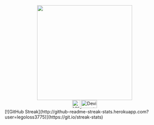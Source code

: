 <div id="header" align="center">
  <img src="https://media.tenor.com/tkqIs1ZR58YAAAAC/kirby-i-forgot.gif" width="300"/>
</div>
<div id="badges" align="center">
  <a href="https://vk.com/timur_sulemanov">
    <img src="https://upload.wikimedia.org/wikipedia/commons/thumb/f/f3/VK_Compact_Logo_%282021-present%29.svg/1024px-VK_Compact_Logo_%282021-present%29.svg.png" alt="VK Badge" width="25" height="25"/>
  </a>
  <a href="https://www.deviantart.com/alaethir">
    <img src="https://upload.wikimedia.org/wikipedia/commons/9/9b/DeviantArt_Logo.png" alt="Devianart Badge" width="50" height="25"/>
  </a>
</div>
[![GitHub Streak](http://github-readme-streak-stats.herokuapp.com?user=legoloss3775)](https://git.io/streak-stats)
<!--
**legoloss3775/legoloss3775** is a ✨ _special_ ✨ repository because its `README.md` (this file) appears on your GitHub profile.

Here are some ideas to get you started:

- 🔭 I’m currently working on ...
- 🌱 I’m currently learning ...
- 👯 I’m looking to collaborate on ...
- 🤔 I’m looking for help with ...
- 💬 Ask me about ...
- 📫 How to reach me: ...
- 😄 Pronouns: ...
- ⚡ Fun fact: ...
-->

<!--
**legoloss3775/legoloss3775** is a ✨ _special_ ✨ repository because its `README.md` (this file) appears on your GitHub profile.

Here are some ideas to get you started:

- 🔭 I’m currently working on ...
- 🌱 I’m currently learning ...
- 👯 I’m looking to collaborate on ...
- 🤔 I’m looking for help with ...
- 💬 Ask me about ...
- 📫 How to reach me: ...
- 😄 Pronouns: ...
- ⚡ Fun fact: ...
-->
